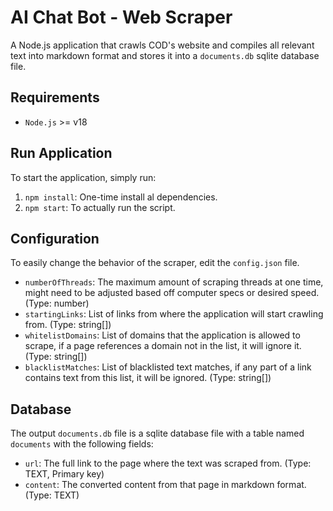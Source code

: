 # AI Chat Bot - Web Scraper
A Node.js application that crawls COD's website and compiles all relevant text into markdown format and stores it into a `documents.db` sqlite database file.

## Requirements
- `Node.js` >= v18

## Run Application
To start the application, simply run:
1. `npm install`: One-time install al dependencies.
2. `npm start`: To actually run the script.

## Configuration
To easily change the behavior of the scraper, edit the `config.json` file.

- `numberOfThreads`: The maximum amount of scraping threads at one time, might need to be adjusted based off computer specs or desired speed. (Type: number)
- `startingLinks`: List of links from where the application will start crawling from. (Type: string[])
- `whitelistDomains`: List of domains that the application is allowed to scrape, if a page references a domain not in the list, it will ignore it. (Type: string[])
- `blacklistMatches`: List of blacklisted text matches, if any part of a link contains text from this list, it will be ignored. (Type: string[])

## Database
The output `documents.db` file is a sqlite database file with a table named `documents` with the following fields:
- `url`: The full link to the page where the text was scraped from. (Type: TEXT, Primary key)
- `content`: The converted content from that page in markdown format. (Type: TEXT)